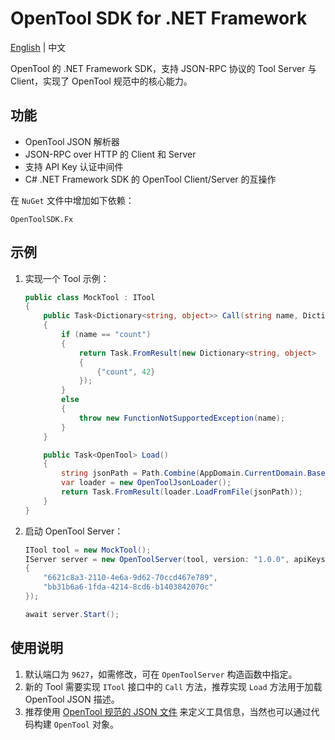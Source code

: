 # OpenTool SDK for .NET Framework

[English](README.md) | 中文

OpenTool 的 .NET Framework SDK，支持 JSON-RPC 协议的 Tool Server 与 Client，实现了 OpenTool 规范中的核心能力。

## 功能

* OpenTool JSON 解析器
* JSON-RPC over HTTP 的 Client 和 Server
* 支持 API Key 认证中间件
* C# .NET Framework SDK 的 OpenTool Client/Server 的互操作

在 `NuGet` 文件中增加如下依赖：

```
OpenToolSDK.Fx
```

## 示例

1. 实现一个 Tool 示例：

   ```csharp
   public class MockTool : ITool
   {
       public Task<Dictionary<string, object>> Call(string name, Dictionary<string, object> arguments)
       {
           if (name == "count")
           {
               return Task.FromResult(new Dictionary<string, object>
               {
                   {"count", 42}
               });
           }
           else
           {
               throw new FunctionNotSupportedException(name);
           }
       }

       public Task<OpenTool> Load()
       {
           string jsonPath = Path.Combine(AppDomain.CurrentDomain.BaseDirectory, "example", "server", "mock_tool.json");
           var loader = new OpenToolJsonLoader();
           return Task.FromResult(loader.LoadFromFile(jsonPath));
       }
   }
   ```
   
2. 启动 OpenTool Server：

   ```csharp
   ITool tool = new MockTool();
   IServer server = new OpenToolServer(tool, version: "1.0.0", apiKeys: new List<string>
   {
       "6621c8a3-2110-4e6a-9d62-70ccd467e789",
       "bb31b6a6-1fda-4214-8cd6-b1403842070c"
   });

   await server.Start();
   ```

## 使用说明

1. 默认端口为 `9627`，如需修改，可在 `OpenToolServer` 构造函数中指定。
2. 新的 Tool 需要实现 `ITool` 接口中的 `Call` 方法，推荐实现 `Load` 方法用于加载 OpenTool JSON 描述。
3. 推荐使用 [OpenTool 规范的 JSON 文件](https://github.com/opentool-hub/opentool-spec) 来定义工具信息，当然也可以通过代码构建 `OpenTool` 对象。